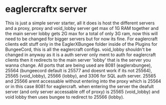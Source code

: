 # eaglercraftx server
This is just a simple server starter, all it does is host the different servers and a proxy, proxy and void_lobby server get max of 1G RAM together and the main server lobby gets 2G max for a total of only 3G ram, now this will need to be changed for bigger servers but for now its fine. For eaglercraft clients edit stuff only in the EaglerXBungee folder inside of the Plugins for BungeeCord, this is all the eaglercraft configs. void_lobby shouldn't be changed in anyway as it is a auth server only ment to auth for eaglercraft clients then it redirects to the main server 'lobby' that is the server you wanna change. All ports that are being used are 8081 (eaglerxbungee), 25564 (bungeecord default is 25577 and doesnt work if its not 25564), 25565 (void_lobby), 25566 (lobby), and 3306 for SQL auth server. 25565 and 25566 arent accessable without entering into the proxy which is 25564 or in this case 8081 for eaglercraft. when entering the server the deafult server (and only server accessable off of proxy) is 25565 (void_lobby) and void lobby then uses bungee to redirect to 25566 (lobby).
